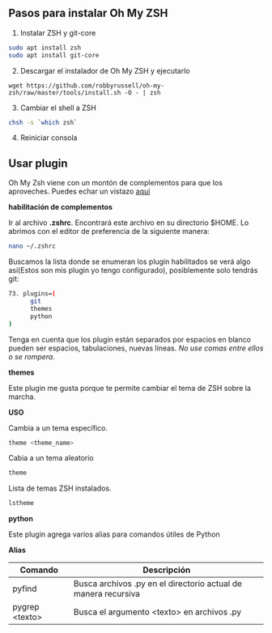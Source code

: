 ## Pasos para instalar Oh My ZSH

1. Instalar ZSH y git-core

```bash
sudo apt install zsh
sudo apt install git-core
```

2. Descargar el instalador de Oh My ZSH y ejecutarlo 

```
wget https://github.com/robbyrussell/oh-my-zsh/raw/master/tools/install.sh -O - | zsh
```

3. Cambiar el shell a ZSH

```bash
chsh -s `which zsh`
```

4. Reiniciar consola

## Usar plugin

Oh My Zsh viene con un montón de complementos para que los aproveches. Puedes echar un vistazo [aquí](https://github.com/ohmyzsh/ohmyzsh/tree/master/plugins)

**habilitación de complementos**  

Ir al archivo **.zshrc**. Encontrará este archivo en su directorio $HOME. Lo abrimos con el editor de preferencia de la siguiente manera:  

```bash
nano ~/.zshrc
```

Buscamos la lista donde se enumeran los plugin habilitados se verá algo así(Estos son mis plugin yo tengo configurado), posiblemente solo tendrás git:

```bash
73. plugins=(
      git
      themes
      python
)
```
Tenga en cuenta que los plugin están separados por espacios en blanco pueden ser espacios, tabulaciones, nuevas líneas. *No use comas entre ellos o se rompera*.


**themes**

Este plugin me gusta porque te permite cambiar el tema de ZSH sobre la marcha.  

**USO**

Cambia a un tema específico.
```bash
theme <theme_name>
```

Cabia a un tema aleatorio
```bash
theme 
```

Lista de temas ZSH instalados.  
```bash
lstheme 
```


**python**

Este plugin agrega varios alias para comandos útiles de Python

**Alias**

|Comando|Descripción|
|-------|-----------|
|pyfind|Busca archivos .py en el directorio actual de manera recursiva|
|pygrep <texto\>| Busca el argumento <texto\> en archivos .py|


